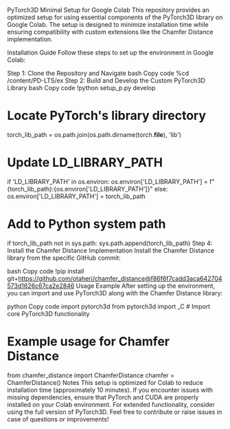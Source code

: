 PyTorch3D Minimal Setup for Google Colab
This repository provides an optimized setup for using essential components of the PyTorch3D library on Google Colab. The setup is designed to minimize installation time while ensuring compatibility with custom extensions like the Chamfer Distance implementation.

Installation Guide
Follow these steps to set up the environment in Google Colab:

Step 1: Clone the Repository and Navigate
bash
Copy code
%cd /content/PD-LTS/ex
Step 2: Build and Develop the Custom PyTorch3D Library
bash
Copy code
!python setup_p.py develop


# Locate PyTorch's library directory
torch_lib_path = os.path.join(os.path.dirname(torch.__file__), 'lib')

# Update LD_LIBRARY_PATH
if 'LD_LIBRARY_PATH' in os.environ:
    os.environ['LD_LIBRARY_PATH'] = f"{torch_lib_path}:{os.environ['LD_LIBRARY_PATH']}"
else:
    os.environ['LD_LIBRARY_PATH'] = torch_lib_path

# Add to Python system path
if torch_lib_path not in sys.path:
    sys.path.append(torch_lib_path)
Step 4: Install the Chamfer Distance Implementation
Install the Chamfer Distance library from the specific GitHub commit:

bash
Copy code
!pip install git+https://github.com/otaheri/chamfer_distance@f86f6f7cadd3aca642704573d1626c67ca2e2846
Usage Example
After setting up the environment, you can import and use PyTorch3D along with the Chamfer Distance library:

python
Copy code
import pytorch3d
from pytorch3d import _C  # Import core PyTorch3D functionality

# Example usage for Chamfer Distance
from chamfer_distance import ChamferDistance
chamfer = ChamferDistance()
Notes
This setup is optimized for Colab to reduce installation time (approximately 10 minutes).
If you encounter issues with missing dependencies, ensure that PyTorch and CUDA are properly installed on your Colab environment.
For extended functionality, consider using the full version of PyTorch3D.
Feel free to contribute or raise issues in case of questions or improvements!
